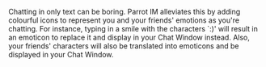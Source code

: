 Chatting in only text can be boring. Parrot IM alleviates this by adding colourful icons to represent you and your friends' emotions as you're chatting. For instance, typing in a smile with the characters `:)' will result in an emoticon to replace it and display in your Chat Window instead. Also, your friends' characters will also be translated into emoticons and be displayed in your Chat Window.